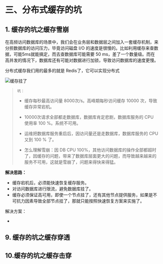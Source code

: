 # 三、分布式缓存的坑

## 1. 缓存的坑之缓存雪崩

在高频访问数据库的场景中，我们会在业务层和数据层之间加入一套缓存机制，来分担数据库的访问压力，毕竟访问磁盘 I/O 的速度是很慢的。比如利用缓存来查数据，可能5ms就能搞定，而去查数据库可能需要 50 ms，差了一个数量级。而在高并发的情况下，数据库还有可能对数据进行加锁，导致访问数据库的速度更慢。

分布式缓存我们用的最多的就是 Redis了，它可以实现分布式

![缓存挂了](http://cdn.jayh.club/blog/20200921/152903037.png)

> `坑：` 
>
> - 缓存每秒最高访问量 8000次/s。高峰期每秒访问缓存 10000 次，导致缓存异常宕机。
>
> - 10000次请求全部都走数据库，数据库肯定悲剧，数据库服务的 CPU 使用率 100 %。系统不可用。
> - 运维把数据库服务重启后，因访问量还是走数据库，数据库服务的 CPU 又到 100 % 了。
> - 怎么理解雪崩：因 DB CPU 100%，其他访问数据库的操作全部都超时了，因缓存的问题，带来了数据库层面更大的问题，而导致越来越来的服务不可用，这就是雪崩了，问题来得快来得猛。

**解决思路：**

- 缓存宕机后，必须能快速恢复缓存服务。
- 对访问数据库进行限流，避免数据库挂了。
- 缓存必须保证高可用，即使一个节点挂了，还有其他节点提供服务，如果是不可抗力因素导致全部节点挂了，那就只能按照快速恢复方案来实施了。

解决方案：

- 

## 9. 缓存的坑之缓存穿透



## 10.缓存的坑之缓存击穿